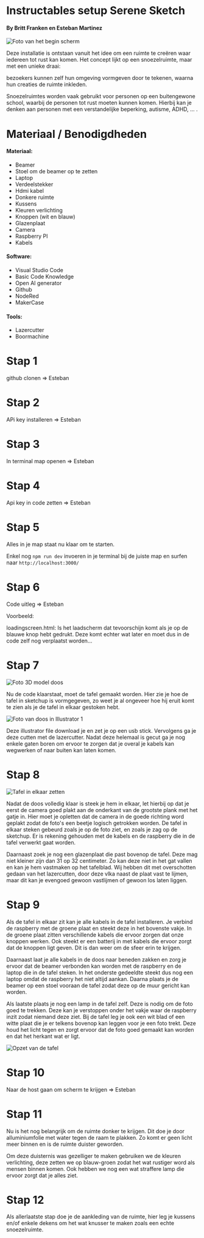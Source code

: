 # Instructables setup Serene Sketch

#### By Britt Franken en Esteban Martinez


 ![Foto van het begin scherm](/docs/Begin%20scherm.png)

Deze installatie is ontstaan vanuit het idee om een ruimte te creëren waar iedereen tot rust kan komen. Het concept lijkt op een snoezelruimte, maar met een unieke draai:

bezoekers kunnen zelf hun omgeving vormgeven door te tekenen, waarna hun creaties de ruimte inkleden.

Snoezelruimtes worden vaak gebruikt voor personen op een buitengewone school, waarbij de personen tot rust moeten kunnen komen. Hierbij kan je denken aan personen met een verstandelijke beperking, autisme, ADHD, ... .

# Materiaal / Benodigdheden

#### Materiaal:
- Beamer
- Stoel om de beamer op te zetten
- Laptop
- Verdeelstekker
- Hdmi kabel
- Donkere ruimte
- Kussens
- Kleuren verlichting
- Knoppen (wit en blauw)
- Glazenplaat
- Camera
- Raspberry PI
- Kabels

#### Software:
- Visual Studio Code
- Basic Code Knowledge
- Open AI generator
- Github
- NodeRed
- MakerCase

#### Tools:
- Lazercutter
- Boormachine

# Stap 1

github clonen => Esteban

# Stap 2

APi key installeren => Esteban

# Stap 3

In terminal map openen => Esteban

# Stap 4

Api key in code zetten => Esteban

# Stap 5

Alles in je map staat nu klaar om te starten.

Enkel nog `npm run dev` invoeren in je terminal bij de juiste map en surfen naar `http://localhost:3000/`

# Stap 6

Code uitleg => Esteban

Voorbeeld:

loadingscreen.html:
Is het laadscherm dat tevoorschijn komt als je op de blauwe knop hebt gedrukt. Deze komt echter wat later en moet dus in de code zelf nog verplaatst worden...

# Stap 7

 ![Foto 3D model doos](/docs/Tafel%203D%20opmaak%20(1).png)

Nu de code klaarstaat, moet de tafel gemaakt worden. Hier zie je hoe de tafel in sketchup is vormgegeven, zo weet je al ongeveer hoe hij eruit komt te zien als je de tafel in elkaar gestoken hebt.

![Foto van doos in Illustrator 1](/docs/Tafel%20makercase.png)

Deze illustrator file download je en zet je op een usb stick. Vervolgens ga je deze cutten met de lazercutter. Nadat deze helemaal is gecut ga je nog enkele gaten boren om ervoor te zorgen dat je overal je kabels kan wegwerken of naar buiten kan laten komen.

# Stap 8

![Tafel in elkaar zetten](/docs/Tafel%20in%20elkaar%20opbouw.jpg)

Nadat de doos volledig klaar is steek je hem in elkaar, let hierbij op dat je eerst de camera goed plakt aan de onderkant van de grootste plank met het gatje in. Hier moet je opletten dat de camera in de goede richting word geplakt zodat de foto's een beetje logisch getrokken worden. De tafel in elkaar steken gebeurd zoals je op de foto ziet, en zoals je zag op de sketchup. Er is rekening gehouden met de kabels en de raspberry die in de tafel verwerkt gaat worden.

Daarnaast zoek je nog een glazenplaat die past bovenop de tafel. Deze mag niet kleiner zijn dan 31 op 32 centimeter. Zo kan deze niet in het gat vallen en kan je hem vastmaken op het tafelblad. Wij hebben dit met overschotten gedaan van het lazercutten, door deze vlka naast de plaat vast te lijmen, maar dit kan je evengoed gewoon vastlijmen of gewoon los laten liggen.

# Stap 9

Als de tafel in elkaar zit kan je alle kabels in de tafel installeren. Je verbind de raspberry met de groene plaat en steekt deze in het bovenste vakje. In de groene plaat zitten verschillende kabels die ervoor zorgen dat onze knoppen werken. Ook steekt er een batterij in met kabels die ervoor zorgt dat de knoppen ligt geven. Dit is dan weer om de sfeer erin te krijgen.

Daarnaast laat je alle kabels in de doos naar beneden zakken en zorg je ervoor dat de beamer verbonden kan worden met de raspberry en de laptop die in de tafel steken. In het onderste gedeeldte steekt dus nog een laptop omdat de raspberry het niet altijd aankan. Daarna plaats je de beamer op een stoel vooraan de tafel zodat deze op de muur gericht kan worden.

Als laatste plaats je nog een lamp in de tafel zelf. Deze is nodig om de foto goed te trekken. Deze kan je verstoppen onder het vakje waar de raspberry inzit zodat niemand deze ziet. Bij de tafel leg je ook een wit blad of een witte plaat die je er telkens bovenop kan leggen voor je een foto trekt. Deze houd het licht tegen en zorgt ervoor dat de foto goed gemaakt kan worden en dat het herkant wat er ligt.

![Opzet van de tafel](/docs/Opzet%20met%20foto.jpg)

# Stap 10

Naar de host gaan om scherm te krijgen => Esteban

# Stap 11

Nu is het nog belangrijk om de ruimte donker te krijgen. Dit doe je door alluminiumfolie met water tegen de raam te plakken. Zo komt er geen licht meer binnen en is de ruimte duister geworden.

Om deze duisternis was gezelliger te maken gebruiken we de kleuren verlichting, deze zetten we op blauw-groen zodat het wat rustiger word als mensen binnen komen. Ook hebben we nog een wat straffere lamp die ervoor zorgt dat je alles ziet.

# Stap 12

Als allerlaatste stap doe je de aankleding van de ruimte, hier leg je kussens en/of enkele dekens om het wat knusser te maken zoals een echte snoezelruimte.
